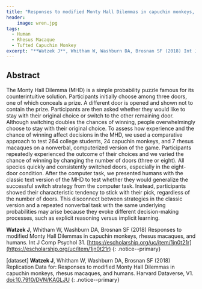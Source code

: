 ```yaml
---
title: "Responses to modified Monty Hall Dilemmas in capuchin monkeys, rhesus macaques, and humans"
header:
    image: wren.jpg
tags:
  - Human
  - Rhesus Macaque
  - Tufted Capuchin Monkey
excerpt: "**Watzek J**, Whitham W, Washburn DA, Brosnan SF (2018) Int J Comp Psychol"
---
```


## Abstract

The Monty Hall Dilemma (MHD) is a simple probability puzzle famous for its counterintuitive solution. Participants initially choose among three doors, one of which conceals a prize. A different door is opened and shown not to contain the prize. Participants are then asked whether they would like to stay with their original choice or switch to the other remaining door. Although switching doubles the chances of winning, people overwhelmingly choose to stay with their original choice. To assess how experience and the chance of winning affect decisions in the MHD, we used a comparative approach to test 264 college students, 24 capuchin monkeys, and 7 rhesus macaques on a nonverbal, computerized version of the game. Participants repeatedly experienced the outcome of their choices and we varied the chance of winning by changing the number of doors (three or eight). All species quickly and consistently switched doors, especially in the eight-door condition. After the computer task, we presented humans with the classic text version of the MHD to test whether they would generalize the successful switch strategy from the computer task. Instead, participants showed their characteristic tendency to stick with their pick, regardless of the number of doors. This disconnect between strategies in the classic version and a repeated nonverbal task with the same underlying probabilities may arise because they evoke different decision-making processes, such as explicit reasoning versus implicit learning.

**Watzek J**, Whitham W, Washburn DA, Brosnan SF (2018) Responses to modified Monty Hall Dilemmas in capuchin monkeys, rhesus macaques, and humans. Int J Comp Psychol 31. [https://escholarship.org/uc/item/1jn0t21r](https://escholarship.org/uc/item/1jn0t21r)
{: .notice--primary}

[dataset] **Watzek J**, Whitham W, Washburn DA, Brosnan SF (2018) Replication Data for: Responses to modified Monty Hall Dilemmas in capuchin monkeys, rhesus macaques, and humans. Harvard Dataverse, V1. [doi:10.7910/DVN/KAGLJU](https://doi.org/10.7910/DVN/KAGLJU)
{: .notice--primary}
